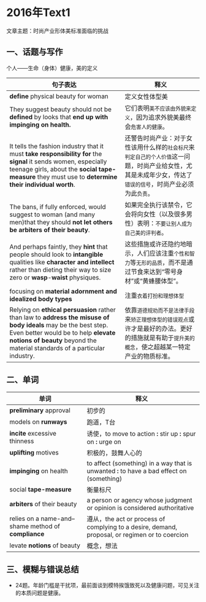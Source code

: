 # 2016年Text1

文章主题：时尚产业形体美标准面临的挑战

## 一、话题与写作

个人——生命（身体）健康，美的定义

| 句子表达                                                     | 释义                                                         |
| ------------------------------------------------------------ | ------------------------------------------------------------ |
| **define** physical beauty for woman                         | 定义女性体型美                                               |
| They suggest beauty should not be **defined** by looks that **end up with impinging on health.** | 它们表明`美不应该由外貌来定义`，因为追求外貌美最终会`危害人的健康`。 |
| It tells the fashion industry that it must **take responsibility for** the **signal** it sends women, especially teenage girls, about the **social tape-measure** they must use to **determine their individual worth**. | 还警告时尚产业：对于女性该用什么样的`社会标尺`来`判定自己的个人价值`这一问题，时尚产业给女性，尤其是未成年少女，传达了`错误的信号`，时尚产业必须为此`负责`。 |
| The bans, if fully enforced, would suggest to woman (and many men)that they should **not let others be arbiters of their beauty**. | 如果完全执行该禁令，它会将向女性（以及很多男性）表明：`不要让别人成为自己美的评判者`。 |
| And perhaps faintly, they **hint** that people should look to **intangible** qualities like **character and intellect** rather than dieting their way to size zero or **wasp**-**waist** physiques. | 这些措施或许还隐约地暗示，人们应该注重`个性和智力`等`无形的品质`，而不是通过节食来达到“零号身材”或“黄蜂腰体型”。 |
| focusing on **material adornment and idealized body types**  | 注重`衣着打扮和理想体型`                                     |
| Relying on **ethical** **persuasion** rather than law to **address the misuse of body ideals** may be the best step. Even better would be to help **elevate notions of beauty** beyond the material standards of a particular industry. | 依靠`道德规劝而不是法律手段`来`矫正理想体型的错误观点`或许才是最好的办法。更好的措施就是有助于`提升美的概念`，使之超越某一特定产业的物质标准。 |
## 二、单词

| 单词                                                | 释义                                                         |
| --------------------------------------------------- | ------------------------------------------------------------ |
| **preliminary** approval                            | 初步的                                                       |
| models on **runways**                               | 跑道，T台                                                    |
| **incite** excessive thinness                       | 诱使，to move to action **:** stir up **:** spur on **:** urge on |
| **uplifting** motives                               | 积极的，鼓舞人心的                                           |
| **impinging** on health<impinge on>                 | to affect (something) in a way that is unwanted **:** to have a bad effect on (something) |
| social **tape-measure**                             | 衡量标尺                                                     |
| **arbiters** of their beauty                        | a person or agency whose judgment or opinion is considered authoritative |
| relies on a name-and–shame method of **compliance** | 遵从，the act or process of complying to a desire, demand, proposal, or regimen or to coercion |
| levate **notions** of beauty                        | 概念，想法                                                   |

## 三、模糊与错误总结

- 24题。年龄门槛是干扰项，最前面谈到模特挨饿致死以及健康问题，可见关注的本质问题是健康。
